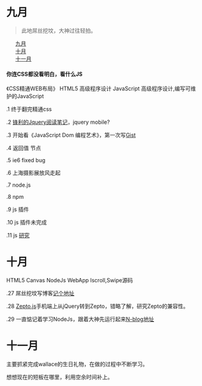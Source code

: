 <h1>九月</h1>
<blockquote>
<p>此地屌丝挖坟，大神过往轻拍。</p>
</blockquote>
<ul class="task-list">
	<li><a href="#September">九月</a></li>
	<li><a href="#October">十月</a></li>
	<li><a href="#November">十一月</a></li>
</ul>
<h4>你连CSS都没看明白，看什么JS</h4>
<p>《CSS精通WEB布局》 HTML5 高级程序设计 JavaScript 高级程序设计,编写可维护的JavaScript</p>
<p>.1 终于翻完精通css</p>
<p>.2 <a href="http://blog.segmentfault.com/susheng/1190000000490150">锋利的Jquery阅读笔记</a>，jquery mobile?</p>
<p>.3 开始看《JavaScript Dom 编程艺术》，第一次写<a href="https://gist.github.com/wallaceyuan">Gist</a></p>
<p>.4 返回值 节点</p>
<p>.5 ie6 fixed bug</p>
<p>.6 上海摄影展放风走起</p>
<p>.7 node.js</p>
<p>.8 npm</p>
<p>.9 js 插件</p>
<p>.10 js 插件未完成</p>
<p>.11 js <a href="http://image.thepaper.cn/html/zt/krzz/index.html?from=singlemessage&isappinstalled=0">研究</a></p>
<h1>十月</h1>
<p>HTML5 Canvas NodeJs WebApp Iscroll,Swipe源码</p>
<p>.27 屌丝挖坟写博客<a href="http://home.cnblogs.com/u/wallaceyuan/">记个地址</a></p>
<p>.28 <a href="http://zeptojs.com/">Zepto.js</a>手机端上从jQuery转到Zepto，错略了解，研究Zepto的兼容性。</p>
<p>.29 一直惦记着学习NodeJs，跟着大神先运行起来<a href="https://github.com/nswbmw/N-blog">N-blog</a><a href="http://blog.fens.me/nodejs-mongoose-json/">地址</a></p>
<h1>十一月</h1>
<p>主要抓紧完成wallace的生日礼物，在做的过程中不断学习。</p>
<p>想想现在的短板在哪里，利用空余时间补上。</p>

